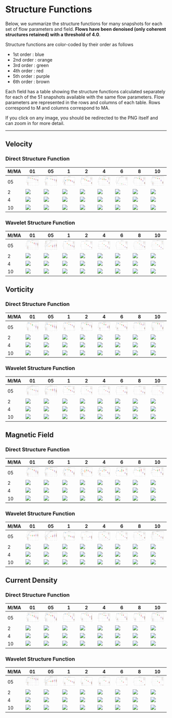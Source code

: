 # Structure Functions

Below, we summarize the structure functions for many snapshots for each set of flow parameters and field.
**Flows have been denoised (only coherent structures retained) with a threshold of 4.0**.

Structure functions are color-coded by their order as follows

  * 1st order : blue
  * 2nd order : orange
  * 3rd order : green
  * 4th order : red
  * 5th order : purple
  * 6th order : brown

Each field has a table showing the structure functions calculated separately for each of the 51 snapshots available with the same flow parameters.
Flow parameters are represented in the rows and columns of each table.
Rows correspond to M and columns correspond to MA.

If you click on any image, you should be redirected to the PNG itself and can zoom in for more detail.

---

## Velocity

### Direct Structure Function

|M/MA| 01 | 05 | 1 | 2 | 4 | 6 | 8 | 10 |
|----|----|----|---|---|---|---|---|----|
| 05 |<img src="M05MA01/w4t-plot-structure-function-ansatz-violin-032_M05MA01_avrg_vel_dsf_denoise-04d00.png">|<img src="M05MA05/w4t-plot-structure-function-ansatz-violin-032_M05MA05_avrg_vel_dsf_denoise-04d00.png">|<img src="M05MA1/w4t-plot-structure-function-ansatz-violin-032_M05MA1_avrg_vel_dsf_denoise-04d00.png">|<img src="M05MA2/w4t-plot-structure-function-ansatz-violin-032_M05MA2_avrg_vel_dsf_denoise-04d00.png">|<img src="M05MA4/w4t-plot-structure-function-ansatz-violin-032_M05MA4_avrg_vel_dsf_denoise-04d00.png">|<img src="M05MA6/w4t-plot-structure-function-ansatz-violin-032_M05MA6_avrg_vel_dsf_denoise-04d00.png">|<img src="M05MA8/w4t-plot-structure-function-ansatz-violin-032_M05MA8_avrg_vel_dsf_denoise-04d00.png">|<img src="M05MA10/w4t-plot-structure-function-ansatz-violin-032_M05MA10_avrg_vel_dsf_denoise-04d00.png">|
| 2  |<img src="M2MA01/w4t-plot-structure-function-ansatz-violin-032_M2MA01_avrg_vel_dsf_denoise-04d00.png">|<img src="M2MA05/w4t-plot-structure-function-ansatz-violin-032_M2MA05_avrg_vel_dsf_denoise-04d00.png">|<img src="M2MA1/w4t-plot-structure-function-ansatz-violin-032_M2MA1_avrg_vel_dsf_denoise-04d00.png">|<img src="M2MA2/w4t-plot-structure-function-ansatz-violin-032_M2MA2_avrg_vel_dsf_denoise-04d00.png">|<img src="M2MA4/w4t-plot-structure-function-ansatz-violin-032_M2MA4_avrg_vel_dsf_denoise-04d00.png">|<img src="M2MA6/w4t-plot-structure-function-ansatz-violin-032_M2MA6_avrg_vel_dsf_denoise-04d00.png">|<img src="M2MA8/w4t-plot-structure-function-ansatz-violin-032_M2MA8_avrg_vel_dsf_denoise-04d00.png">|<img src="M2MA10/w4t-plot-structure-function-ansatz-violin-032_M2MA10_avrg_vel_dsf_denoise-04d00.png">|
| 4  |<img src="M4MA01/w4t-plot-structure-function-ansatz-violin-032_M4MA01_avrg_vel_dsf_denoise-04d00.png">|<img src="M4MA05/w4t-plot-structure-function-ansatz-violin-032_M4MA05_avrg_vel_dsf_denoise-04d00.png">|<img src="M4MA1/w4t-plot-structure-function-ansatz-violin-032_M4MA1_avrg_vel_dsf_denoise-04d00.png">|<img src="M4MA2/w4t-plot-structure-function-ansatz-violin-032_M4MA2_avrg_vel_dsf_denoise-04d00.png">|<img src="M4MA4/w4t-plot-structure-function-ansatz-violin-032_M4MA4_avrg_vel_dsf_denoise-04d00.png">|<img src="M4MA6/w4t-plot-structure-function-ansatz-violin-032_M4MA6_avrg_vel_dsf_denoise-04d00.png">|<img src="M4MA8/w4t-plot-structure-function-ansatz-violin-032_M4MA8_avrg_vel_dsf_denoise-04d00.png">|<img src="M4MA10/w4t-plot-structure-function-ansatz-violin-032_M4MA10_avrg_vel_dsf_denoise-04d00.png">|
| 10 |<img src="M10MA01/w4t-plot-structure-function-ansatz-violin-032_M10MA01_avrg_vel_dsf_denoise-04d00.png">|<img src="M10MA05/w4t-plot-structure-function-ansatz-violin-032_M10MA05_avrg_vel_dsf_denoise-04d00.png">|<img src="M10MA1/w4t-plot-structure-function-ansatz-violin-032_M10MA1_avrg_vel_dsf_denoise-04d00.png">|<img src="M10MA2/w4t-plot-structure-function-ansatz-violin-032_M10MA2_avrg_vel_dsf_denoise-04d00.png">|<img src="M10MA4/w4t-plot-structure-function-ansatz-violin-032_M10MA4_avrg_vel_dsf_denoise-04d00.png">|<img src="M10MA6/w4t-plot-structure-function-ansatz-violin-032_M10MA6_avrg_vel_dsf_denoise-04d00.png">|<img src="M10MA8/w4t-plot-structure-function-ansatz-violin-032_M10MA8_avrg_vel_dsf_denoise-04d00.png">|<img src="M10MA10/w4t-plot-structure-function-ansatz-violin-032_M10MA10_avrg_vel_dsf_denoise-04d00.png">|

### Wavelet Structure Function

|M/MA| 01 | 05 | 1 | 2 | 4 | 6 | 8 | 10 |
|----|----|----|---|---|---|---|---|----|
| 05 |<img src="M05MA01/w4t-plot-structure-function-ansatz-violin-032_M05MA01_avrg_vel_wsf_denoise-04d00.png">|<img src="M05MA05/w4t-plot-structure-function-ansatz-violin-032_M05MA05_avrg_vel_wsf_denoise-04d00.png">|<img src="M05MA1/w4t-plot-structure-function-ansatz-violin-032_M05MA1_avrg_vel_wsf_denoise-04d00.png">|<img src="M05MA2/w4t-plot-structure-function-ansatz-violin-032_M05MA2_avrg_vel_wsf_denoise-04d00.png">|<img src="M05MA4/w4t-plot-structure-function-ansatz-violin-032_M05MA4_avrg_vel_wsf_denoise-04d00.png">|<img src="M05MA6/w4t-plot-structure-function-ansatz-violin-032_M05MA6_avrg_vel_wsf_denoise-04d00.png">|<img src="M05MA8/w4t-plot-structure-function-ansatz-violin-032_M05MA8_avrg_vel_wsf_denoise-04d00.png">|<img src="M05MA10/w4t-plot-structure-function-ansatz-violin-032_M05MA10_avrg_vel_wsf_denoise-04d00.png">|
| 2  |<img src="M2MA01/w4t-plot-structure-function-ansatz-violin-032_M2MA01_avrg_vel_wsf_denoise-04d00.png">|<img src="M2MA05/w4t-plot-structure-function-ansatz-violin-032_M2MA05_avrg_vel_wsf_denoise-04d00.png">|<img src="M2MA1/w4t-plot-structure-function-ansatz-violin-032_M2MA1_avrg_vel_wsf_denoise-04d00.png">|<img src="M2MA2/w4t-plot-structure-function-ansatz-violin-032_M2MA2_avrg_vel_wsf_denoise-04d00.png">|<img src="M2MA4/w4t-plot-structure-function-ansatz-violin-032_M2MA4_avrg_vel_wsf_denoise-04d00.png">|<img src="M2MA6/w4t-plot-structure-function-ansatz-violin-032_M2MA6_avrg_vel_wsf_denoise-04d00.png">|<img src="M2MA8/w4t-plot-structure-function-ansatz-violin-032_M2MA8_avrg_vel_wsf_denoise-04d00.png">|<img src="M2MA10/w4t-plot-structure-function-ansatz-violin-032_M2MA10_avrg_vel_wsf_denoise-04d00.png">|
| 4  |<img src="M4MA01/w4t-plot-structure-function-ansatz-violin-032_M4MA01_avrg_vel_wsf_denoise-04d00.png">|<img src="M4MA05/w4t-plot-structure-function-ansatz-violin-032_M4MA05_avrg_vel_wsf_denoise-04d00.png">|<img src="M4MA1/w4t-plot-structure-function-ansatz-violin-032_M4MA1_avrg_vel_wsf_denoise-04d00.png">|<img src="M4MA2/w4t-plot-structure-function-ansatz-violin-032_M4MA2_avrg_vel_wsf_denoise-04d00.png">|<img src="M4MA4/w4t-plot-structure-function-ansatz-violin-032_M4MA4_avrg_vel_wsf_denoise-04d00.png">|<img src="M4MA6/w4t-plot-structure-function-ansatz-violin-032_M4MA6_avrg_vel_wsf_denoise-04d00.png">|<img src="M4MA8/w4t-plot-structure-function-ansatz-violin-032_M4MA8_avrg_vel_wsf_denoise-04d00.png">|<img src="M4MA10/w4t-plot-structure-function-ansatz-violin-032_M4MA10_avrg_vel_wsf_denoise-04d00.png">|
| 10 |<img src="M10MA01/w4t-plot-structure-function-ansatz-violin-032_M10MA01_avrg_vel_wsf_denoise-04d00.png">|<img src="M10MA05/w4t-plot-structure-function-ansatz-violin-032_M10MA05_avrg_vel_wsf_denoise-04d00.png">|<img src="M10MA1/w4t-plot-structure-function-ansatz-violin-032_M10MA1_avrg_vel_wsf_denoise-04d00.png">|<img src="M10MA2/w4t-plot-structure-function-ansatz-violin-032_M10MA2_avrg_vel_wsf_denoise-04d00.png">|<img src="M10MA4/w4t-plot-structure-function-ansatz-violin-032_M10MA4_avrg_vel_wsf_denoise-04d00.png">|<img src="M10MA6/w4t-plot-structure-function-ansatz-violin-032_M10MA6_avrg_vel_wsf_denoise-04d00.png">|<img src="M10MA8/w4t-plot-structure-function-ansatz-violin-032_M10MA8_avrg_vel_wsf_denoise-04d00.png">|<img src="M10MA10/w4t-plot-structure-function-ansatz-violin-032_M10MA10_avrg_vel_wsf_denoise-04d00.png">|

## Vorticity

### Direct Structure Function

|M/MA| 01 | 05 | 1 | 2 | 4 | 6 | 8 | 10 |
|----|----|----|---|---|---|---|---|----|
| 05 |<img src="M05MA01/w4t-plot-structure-function-ansatz-violin-032_M05MA01_avrg_vort_dsf_denoise-04d00.png">|<img src="M05MA05/w4t-plot-structure-function-ansatz-violin-032_M05MA05_avrg_vort_dsf_denoise-04d00.png">|<img src="M05MA1/w4t-plot-structure-function-ansatz-violin-032_M05MA1_avrg_vort_dsf_denoise-04d00.png">|<img src="M05MA2/w4t-plot-structure-function-ansatz-violin-032_M05MA2_avrg_vort_dsf_denoise-04d00.png">|<img src="M05MA4/w4t-plot-structure-function-ansatz-violin-032_M05MA4_avrg_vort_dsf_denoise-04d00.png">|<img src="M05MA6/w4t-plot-structure-function-ansatz-violin-032_M05MA6_avrg_vort_dsf_denoise-04d00.png">|<img src="M05MA8/w4t-plot-structure-function-ansatz-violin-032_M05MA8_avrg_vort_dsf_denoise-04d00.png">|<img src="M05MA10/w4t-plot-structure-function-ansatz-violin-032_M05MA10_avrg_vort_dsf_denoise-04d00.png">|
| 2  |<img src="M2MA01/w4t-plot-structure-function-ansatz-violin-032_M2MA01_avrg_vort_dsf_denoise-04d00.png">|<img src="M2MA05/w4t-plot-structure-function-ansatz-violin-032_M2MA05_avrg_vort_dsf_denoise-04d00.png">|<img src="M2MA1/w4t-plot-structure-function-ansatz-violin-032_M2MA1_avrg_vort_dsf_denoise-04d00.png">|<img src="M2MA2/w4t-plot-structure-function-ansatz-violin-032_M2MA2_avrg_vort_dsf_denoise-04d00.png">|<img src="M2MA4/w4t-plot-structure-function-ansatz-violin-032_M2MA4_avrg_vort_dsf_denoise-04d00.png">|<img src="M2MA6/w4t-plot-structure-function-ansatz-violin-032_M2MA6_avrg_vort_dsf_denoise-04d00.png">|<img src="M2MA8/w4t-plot-structure-function-ansatz-violin-032_M2MA8_avrg_vort_dsf_denoise-04d00.png">|<img src="M2MA10/w4t-plot-structure-function-ansatz-violin-032_M2MA10_avrg_vort_dsf_denoise-04d00.png">|
| 4  |<img src="M4MA01/w4t-plot-structure-function-ansatz-violin-032_M4MA01_avrg_vort_dsf_denoise-04d00.png">|<img src="M4MA05/w4t-plot-structure-function-ansatz-violin-032_M4MA05_avrg_vort_dsf_denoise-04d00.png">|<img src="M4MA1/w4t-plot-structure-function-ansatz-violin-032_M4MA1_avrg_vort_dsf_denoise-04d00.png">|<img src="M4MA2/w4t-plot-structure-function-ansatz-violin-032_M4MA2_avrg_vort_dsf_denoise-04d00.png">|<img src="M4MA4/w4t-plot-structure-function-ansatz-violin-032_M4MA4_avrg_vort_dsf_denoise-04d00.png">|<img src="M4MA6/w4t-plot-structure-function-ansatz-violin-032_M4MA6_avrg_vort_dsf_denoise-04d00.png">|<img src="M4MA8/w4t-plot-structure-function-ansatz-violin-032_M4MA8_avrg_vort_dsf_denoise-04d00.png">|<img src="M4MA10/w4t-plot-structure-function-ansatz-violin-032_M4MA10_avrg_vort_dsf_denoise-04d00.png">|
| 10 |<img src="M10MA01/w4t-plot-structure-function-ansatz-violin-032_M10MA01_avrg_vort_dsf_denoise-04d00.png">|<img src="M10MA05/w4t-plot-structure-function-ansatz-violin-032_M10MA05_avrg_vort_dsf_denoise-04d00.png">|<img src="M10MA1/w4t-plot-structure-function-ansatz-violin-032_M10MA1_avrg_vort_dsf_denoise-04d00.png">|<img src="M10MA2/w4t-plot-structure-function-ansatz-violin-032_M10MA2_avrg_vort_dsf_denoise-04d00.png">|<img src="M10MA4/w4t-plot-structure-function-ansatz-violin-032_M10MA4_avrg_vort_dsf_denoise-04d00.png">|<img src="M10MA6/w4t-plot-structure-function-ansatz-violin-032_M10MA6_avrg_vort_dsf_denoise-04d00.png">|<img src="M10MA8/w4t-plot-structure-function-ansatz-violin-032_M10MA8_avrg_vort_dsf_denoise-04d00.png">|<img src="M10MA10/w4t-plot-structure-function-ansatz-violin-032_M10MA10_avrg_vort_dsf_denoise-04d00.png">|

### Wavelet Structure Function

|M/MA| 01 | 05 | 1 | 2 | 4 | 6 | 8 | 10 |
|----|----|----|---|---|---|---|---|----|
| 05 |<img src="M05MA01/w4t-plot-structure-function-ansatz-violin-032_M05MA01_avrg_vort_wsf_denoise-04d00.png">|<img src="M05MA05/w4t-plot-structure-function-ansatz-violin-032_M05MA05_avrg_vort_wsf_denoise-04d00.png">|<img src="M05MA1/w4t-plot-structure-function-ansatz-violin-032_M05MA1_avrg_vort_wsf_denoise-04d00.png">|<img src="M05MA2/w4t-plot-structure-function-ansatz-violin-032_M05MA2_avrg_vort_wsf_denoise-04d00.png">|<img src="M05MA4/w4t-plot-structure-function-ansatz-violin-032_M05MA4_avrg_vort_wsf_denoise-04d00.png">|<img src="M05MA6/w4t-plot-structure-function-ansatz-violin-032_M05MA6_avrg_vort_wsf_denoise-04d00.png">|<img src="M05MA8/w4t-plot-structure-function-ansatz-violin-032_M05MA8_avrg_vort_wsf_denoise-04d00.png">|<img src="M05MA10/w4t-plot-structure-function-ansatz-violin-032_M05MA10_avrg_vort_wsf_denoise-04d00.png">|
| 2  |<img src="M2MA01/w4t-plot-structure-function-ansatz-violin-032_M2MA01_avrg_vort_wsf_denoise-04d00.png">|<img src="M2MA05/w4t-plot-structure-function-ansatz-violin-032_M2MA05_avrg_vort_wsf_denoise-04d00.png">|<img src="M2MA1/w4t-plot-structure-function-ansatz-violin-032_M2MA1_avrg_vort_wsf_denoise-04d00.png">|<img src="M2MA2/w4t-plot-structure-function-ansatz-violin-032_M2MA2_avrg_vort_wsf_denoise-04d00.png">|<img src="M2MA4/w4t-plot-structure-function-ansatz-violin-032_M2MA4_avrg_vort_wsf_denoise-04d00.png">|<img src="M2MA6/w4t-plot-structure-function-ansatz-violin-032_M2MA6_avrg_vort_wsf_denoise-04d00.png">|<img src="M2MA8/w4t-plot-structure-function-ansatz-violin-032_M2MA8_avrg_vort_wsf_denoise-04d00.png">|<img src="M2MA10/w4t-plot-structure-function-ansatz-violin-032_M2MA10_avrg_vort_wsf_denoise-04d00.png">|
| 4  |<img src="M4MA01/w4t-plot-structure-function-ansatz-violin-032_M4MA01_avrg_vort_wsf_denoise-04d00.png">|<img src="M4MA05/w4t-plot-structure-function-ansatz-violin-032_M4MA05_avrg_vort_wsf_denoise-04d00.png">|<img src="M4MA1/w4t-plot-structure-function-ansatz-violin-032_M4MA1_avrg_vort_wsf_denoise-04d00.png">|<img src="M4MA2/w4t-plot-structure-function-ansatz-violin-032_M4MA2_avrg_vort_wsf_denoise-04d00.png">|<img src="M4MA4/w4t-plot-structure-function-ansatz-violin-032_M4MA4_avrg_vort_wsf_denoise-04d00.png">|<img src="M4MA6/w4t-plot-structure-function-ansatz-violin-032_M4MA6_avrg_vort_wsf_denoise-04d00.png">|<img src="M4MA8/w4t-plot-structure-function-ansatz-violin-032_M4MA8_avrg_vort_wsf_denoise-04d00.png">|<img src="M4MA10/w4t-plot-structure-function-ansatz-violin-032_M4MA10_avrg_vort_wsf_denoise-04d00.png">|
| 10 |<img src="M10MA01/w4t-plot-structure-function-ansatz-violin-032_M10MA01_avrg_vort_wsf_denoise-04d00.png">|<img src="M10MA05/w4t-plot-structure-function-ansatz-violin-032_M10MA05_avrg_vort_wsf_denoise-04d00.png">|<img src="M10MA1/w4t-plot-structure-function-ansatz-violin-032_M10MA1_avrg_vort_wsf_denoise-04d00.png">|<img src="M10MA2/w4t-plot-structure-function-ansatz-violin-032_M10MA2_avrg_vort_wsf_denoise-04d00.png">|<img src="M10MA4/w4t-plot-structure-function-ansatz-violin-032_M10MA4_avrg_vort_wsf_denoise-04d00.png">|<img src="M10MA6/w4t-plot-structure-function-ansatz-violin-032_M10MA6_avrg_vort_wsf_denoise-04d00.png">|<img src="M10MA8/w4t-plot-structure-function-ansatz-violin-032_M10MA8_avrg_vort_wsf_denoise-04d00.png">|<img src="M10MA10/w4t-plot-structure-function-ansatz-violin-032_M10MA10_avrg_vort_wsf_denoise-04d00.png">|

## Magnetic Field

### Direct Structure Function

|M/MA| 01 | 05 | 1 | 2 | 4 | 6 | 8 | 10 |
|----|----|----|---|---|---|---|---|----|
| 05 |<img src="M05MA01/w4t-plot-structure-function-ansatz-violin-032_M05MA01_avrg_mag_dsf_denoise-04d00.png">|<img src="M05MA05/w4t-plot-structure-function-ansatz-violin-032_M05MA05_avrg_mag_dsf_denoise-04d00.png">|<img src="M05MA1/w4t-plot-structure-function-ansatz-violin-032_M05MA1_avrg_mag_dsf_denoise-04d00.png">|<img src="M05MA2/w4t-plot-structure-function-ansatz-violin-032_M05MA2_avrg_mag_dsf_denoise-04d00.png">|<img src="M05MA4/w4t-plot-structure-function-ansatz-violin-032_M05MA4_avrg_mag_dsf_denoise-04d00.png">|<img src="M05MA6/w4t-plot-structure-function-ansatz-violin-032_M05MA6_avrg_mag_dsf_denoise-04d00.png">|<img src="M05MA8/w4t-plot-structure-function-ansatz-violin-032_M05MA8_avrg_mag_dsf_denoise-04d00.png">|<img src="M05MA10/w4t-plot-structure-function-ansatz-violin-032_M05MA10_avrg_mag_dsf_denoise-04d00.png">|
| 2  |<img src="M2MA01/w4t-plot-structure-function-ansatz-violin-032_M2MA01_avrg_mag_dsf_denoise-04d00.png">|<img src="M2MA05/w4t-plot-structure-function-ansatz-violin-032_M2MA05_avrg_mag_dsf_denoise-04d00.png">|<img src="M2MA1/w4t-plot-structure-function-ansatz-violin-032_M2MA1_avrg_mag_dsf_denoise-04d00.png">|<img src="M2MA2/w4t-plot-structure-function-ansatz-violin-032_M2MA2_avrg_mag_dsf_denoise-04d00.png">|<img src="M2MA4/w4t-plot-structure-function-ansatz-violin-032_M2MA4_avrg_mag_dsf_denoise-04d00.png">|<img src="M2MA6/w4t-plot-structure-function-ansatz-violin-032_M2MA6_avrg_mag_dsf_denoise-04d00.png">|<img src="M2MA8/w4t-plot-structure-function-ansatz-violin-032_M2MA8_avrg_mag_dsf_denoise-04d00.png">|<img src="M2MA10/w4t-plot-structure-function-ansatz-violin-032_M2MA10_avrg_mag_dsf_denoise-04d00.png">|
| 4  |<img src="M4MA01/w4t-plot-structure-function-ansatz-violin-032_M4MA01_avrg_mag_dsf_denoise-04d00.png">|<img src="M4MA05/w4t-plot-structure-function-ansatz-violin-032_M4MA05_avrg_mag_dsf_denoise-04d00.png">|<img src="M4MA1/w4t-plot-structure-function-ansatz-violin-032_M4MA1_avrg_mag_dsf_denoise-04d00.png">|<img src="M4MA2/w4t-plot-structure-function-ansatz-violin-032_M4MA2_avrg_mag_dsf_denoise-04d00.png">|<img src="M4MA4/w4t-plot-structure-function-ansatz-violin-032_M4MA4_avrg_mag_dsf_denoise-04d00.png">|<img src="M4MA6/w4t-plot-structure-function-ansatz-violin-032_M4MA6_avrg_mag_dsf_denoise-04d00.png">|<img src="M4MA8/w4t-plot-structure-function-ansatz-violin-032_M4MA8_avrg_mag_dsf_denoise-04d00.png">|<img src="M4MA10/w4t-plot-structure-function-ansatz-violin-032_M4MA10_avrg_mag_dsf_denoise-04d00.png">|
| 10 |<img src="M10MA01/w4t-plot-structure-function-ansatz-violin-032_M10MA01_avrg_mag_dsf_denoise-04d00.png">|<img src="M10MA05/w4t-plot-structure-function-ansatz-violin-032_M10MA05_avrg_mag_dsf_denoise-04d00.png">|<img src="M10MA1/w4t-plot-structure-function-ansatz-violin-032_M10MA1_avrg_mag_dsf_denoise-04d00.png">|<img src="M10MA2/w4t-plot-structure-function-ansatz-violin-032_M10MA2_avrg_mag_dsf_denoise-04d00.png">|<img src="M10MA4/w4t-plot-structure-function-ansatz-violin-032_M10MA4_avrg_mag_dsf_denoise-04d00.png">|<img src="M10MA6/w4t-plot-structure-function-ansatz-violin-032_M10MA6_avrg_mag_dsf_denoise-04d00.png">|<img src="M10MA8/w4t-plot-structure-function-ansatz-violin-032_M10MA8_avrg_mag_dsf_denoise-04d00.png">|<img src="M10MA10/w4t-plot-structure-function-ansatz-violin-032_M10MA10_avrg_mag_dsf_denoise-04d00.png">|

### Wavelet Structure Function

|M/MA| 01 | 05 | 1 | 2 | 4 | 6 | 8 | 10 |
|----|----|----|---|---|---|---|---|----|
| 05 |<img src="M05MA01/w4t-plot-structure-function-ansatz-violin-032_M05MA01_avrg_mag_wsf_denoise-04d00.png">|<img src="M05MA05/w4t-plot-structure-function-ansatz-violin-032_M05MA05_avrg_mag_wsf_denoise-04d00.png">|<img src="M05MA1/w4t-plot-structure-function-ansatz-violin-032_M05MA1_avrg_mag_wsf_denoise-04d00.png">|<img src="M05MA2/w4t-plot-structure-function-ansatz-violin-032_M05MA2_avrg_mag_wsf_denoise-04d00.png">|<img src="M05MA4/w4t-plot-structure-function-ansatz-violin-032_M05MA4_avrg_mag_wsf_denoise-04d00.png">|<img src="M05MA6/w4t-plot-structure-function-ansatz-violin-032_M05MA6_avrg_mag_wsf_denoise-04d00.png">|<img src="M05MA8/w4t-plot-structure-function-ansatz-violin-032_M05MA8_avrg_mag_wsf_denoise-04d00.png">|<img src="M05MA10/w4t-plot-structure-function-ansatz-violin-032_M05MA10_avrg_mag_wsf_denoise-04d00.png">|
| 2  |<img src="M2MA01/w4t-plot-structure-function-ansatz-violin-032_M2MA01_avrg_mag_wsf_denoise-04d00.png">|<img src="M2MA05/w4t-plot-structure-function-ansatz-violin-032_M2MA05_avrg_mag_wsf_denoise-04d00.png">|<img src="M2MA1/w4t-plot-structure-function-ansatz-violin-032_M2MA1_avrg_mag_wsf_denoise-04d00.png">|<img src="M2MA2/w4t-plot-structure-function-ansatz-violin-032_M2MA2_avrg_mag_wsf_denoise-04d00.png">|<img src="M2MA4/w4t-plot-structure-function-ansatz-violin-032_M2MA4_avrg_mag_wsf_denoise-04d00.png">|<img src="M2MA6/w4t-plot-structure-function-ansatz-violin-032_M2MA6_avrg_mag_wsf_denoise-04d00.png">|<img src="M2MA8/w4t-plot-structure-function-ansatz-violin-032_M2MA8_avrg_mag_wsf_denoise-04d00.png">|<img src="M2MA10/w4t-plot-structure-function-ansatz-violin-032_M2MA10_avrg_mag_wsf_denoise-04d00.png">|
| 4  |<img src="M4MA01/w4t-plot-structure-function-ansatz-violin-032_M4MA01_avrg_mag_wsf_denoise-04d00.png">|<img src="M4MA05/w4t-plot-structure-function-ansatz-violin-032_M4MA05_avrg_mag_wsf_denoise-04d00.png">|<img src="M4MA1/w4t-plot-structure-function-ansatz-violin-032_M4MA1_avrg_mag_wsf_denoise-04d00.png">|<img src="M4MA2/w4t-plot-structure-function-ansatz-violin-032_M4MA2_avrg_mag_wsf_denoise-04d00.png">|<img src="M4MA4/w4t-plot-structure-function-ansatz-violin-032_M4MA4_avrg_mag_wsf_denoise-04d00.png">|<img src="M4MA6/w4t-plot-structure-function-ansatz-violin-032_M4MA6_avrg_mag_wsf_denoise-04d00.png">|<img src="M4MA8/w4t-plot-structure-function-ansatz-violin-032_M4MA8_avrg_mag_wsf_denoise-04d00.png">|<img src="M4MA10/w4t-plot-structure-function-ansatz-violin-032_M4MA10_avrg_mag_wsf_denoise-04d00.png">|
| 10 |<img src="M10MA01/w4t-plot-structure-function-ansatz-violin-032_M10MA01_avrg_mag_wsf_denoise-04d00.png">|<img src="M10MA05/w4t-plot-structure-function-ansatz-violin-032_M10MA05_avrg_mag_wsf_denoise-04d00.png">|<img src="M10MA1/w4t-plot-structure-function-ansatz-violin-032_M10MA1_avrg_mag_wsf_denoise-04d00.png">|<img src="M10MA2/w4t-plot-structure-function-ansatz-violin-032_M10MA2_avrg_mag_wsf_denoise-04d00.png">|<img src="M10MA4/w4t-plot-structure-function-ansatz-violin-032_M10MA4_avrg_mag_wsf_denoise-04d00.png">|<img src="M10MA6/w4t-plot-structure-function-ansatz-violin-032_M10MA6_avrg_mag_wsf_denoise-04d00.png">|<img src="M10MA8/w4t-plot-structure-function-ansatz-violin-032_M10MA8_avrg_mag_wsf_denoise-04d00.png">|<img src="M10MA10/w4t-plot-structure-function-ansatz-violin-032_M10MA10_avrg_mag_wsf_denoise-04d00.png">|

## Current Density

### Direct Structure Function

|M/MA| 01 | 05 | 1 | 2 | 4 | 6 | 8 | 10 |
|----|----|----|---|---|---|---|---|----|
| 05 |<img src="M05MA01/w4t-plot-structure-function-ansatz-violin-032_M05MA01_avrg_curr_dsf_denoise-04d00.png">|<img src="M05MA05/w4t-plot-structure-function-ansatz-violin-032_M05MA05_avrg_curr_dsf_denoise-04d00.png">|<img src="M05MA1/w4t-plot-structure-function-ansatz-violin-032_M05MA1_avrg_curr_dsf_denoise-04d00.png">|<img src="M05MA2/w4t-plot-structure-function-ansatz-violin-032_M05MA2_avrg_curr_dsf_denoise-04d00.png">|<img src="M05MA4/w4t-plot-structure-function-ansatz-violin-032_M05MA4_avrg_curr_dsf_denoise-04d00.png">|<img src="M05MA6/w4t-plot-structure-function-ansatz-violin-032_M05MA6_avrg_curr_dsf_denoise-04d00.png">|<img src="M05MA8/w4t-plot-structure-function-ansatz-violin-032_M05MA8_avrg_curr_dsf_denoise-04d00.png">|<img src="M05MA10/w4t-plot-structure-function-ansatz-violin-032_M05MA10_avrg_curr_dsf_denoise-04d00.png">|
| 2  |<img src="M2MA01/w4t-plot-structure-function-ansatz-violin-032_M2MA01_avrg_curr_dsf_denoise-04d00.png">|<img src="M2MA05/w4t-plot-structure-function-ansatz-violin-032_M2MA05_avrg_curr_dsf_denoise-04d00.png">|<img src="M2MA1/w4t-plot-structure-function-ansatz-violin-032_M2MA1_avrg_curr_dsf_denoise-04d00.png">|<img src="M2MA2/w4t-plot-structure-function-ansatz-violin-032_M2MA2_avrg_curr_dsf_denoise-04d00.png">|<img src="M2MA4/w4t-plot-structure-function-ansatz-violin-032_M2MA4_avrg_curr_dsf_denoise-04d00.png">|<img src="M2MA6/w4t-plot-structure-function-ansatz-violin-032_M2MA6_avrg_curr_dsf_denoise-04d00.png">|<img src="M2MA8/w4t-plot-structure-function-ansatz-violin-032_M2MA8_avrg_curr_dsf_denoise-04d00.png">|<img src="M2MA10/w4t-plot-structure-function-ansatz-violin-032_M2MA10_avrg_curr_dsf_denoise-04d00.png">|
| 4  |<img src="M4MA01/w4t-plot-structure-function-ansatz-violin-032_M4MA01_avrg_curr_dsf_denoise-04d00.png">|<img src="M4MA05/w4t-plot-structure-function-ansatz-violin-032_M4MA05_avrg_curr_dsf_denoise-04d00.png">|<img src="M4MA1/w4t-plot-structure-function-ansatz-violin-032_M4MA1_avrg_curr_dsf_denoise-04d00.png">|<img src="M4MA2/w4t-plot-structure-function-ansatz-violin-032_M4MA2_avrg_curr_dsf_denoise-04d00.png">|<img src="M4MA4/w4t-plot-structure-function-ansatz-violin-032_M4MA4_avrg_curr_dsf_denoise-04d00.png">|<img src="M4MA6/w4t-plot-structure-function-ansatz-violin-032_M4MA6_avrg_curr_dsf_denoise-04d00.png">|<img src="M4MA8/w4t-plot-structure-function-ansatz-violin-032_M4MA8_avrg_curr_dsf_denoise-04d00.png">|<img src="M4MA10/w4t-plot-structure-function-ansatz-violin-032_M4MA10_avrg_curr_dsf_denoise-04d00.png">|
| 10 |<img src="M10MA01/w4t-plot-structure-function-ansatz-violin-032_M10MA01_avrg_curr_dsf_denoise-04d00.png">|<img src="M10MA05/w4t-plot-structure-function-ansatz-violin-032_M10MA05_avrg_curr_dsf_denoise-04d00.png">|<img src="M10MA1/w4t-plot-structure-function-ansatz-violin-032_M10MA1_avrg_curr_dsf_denoise-04d00.png">|<img src="M10MA2/w4t-plot-structure-function-ansatz-violin-032_M10MA2_avrg_curr_dsf_denoise-04d00.png">|<img src="M10MA4/w4t-plot-structure-function-ansatz-violin-032_M10MA4_avrg_curr_dsf_denoise-04d00.png">|<img src="M10MA6/w4t-plot-structure-function-ansatz-violin-032_M10MA6_avrg_curr_dsf_denoise-04d00.png">|<img src="M10MA8/w4t-plot-structure-function-ansatz-violin-032_M10MA8_avrg_curr_dsf_denoise-04d00.png">|<img src="M10MA10/w4t-plot-structure-function-ansatz-violin-032_M10MA10_avrg_curr_dsf_denoise-04d00.png">|

### Wavelet Structure Function

|M/MA| 01 | 05 | 1 | 2 | 4 | 6 | 8 | 10 |
|----|----|----|---|---|---|---|---|----|
| 05 |<img src="M05MA01/w4t-plot-structure-function-ansatz-violin-032_M05MA01_avrg_curr_wsf_denoise-04d00.png">|<img src="M05MA05/w4t-plot-structure-function-ansatz-violin-032_M05MA05_avrg_curr_wsf_denoise-04d00.png">|<img src="M05MA1/w4t-plot-structure-function-ansatz-violin-032_M05MA1_avrg_curr_wsf_denoise-04d00.png">|<img src="M05MA2/w4t-plot-structure-function-ansatz-violin-032_M05MA2_avrg_curr_wsf_denoise-04d00.png">|<img src="M05MA4/w4t-plot-structure-function-ansatz-violin-032_M05MA4_avrg_curr_wsf_denoise-04d00.png">|<img src="M05MA6/w4t-plot-structure-function-ansatz-violin-032_M05MA6_avrg_curr_wsf_denoise-04d00.png">|<img src="M05MA8/w4t-plot-structure-function-ansatz-violin-032_M05MA8_avrg_curr_wsf_denoise-04d00.png">|<img src="M05MA10/w4t-plot-structure-function-ansatz-violin-032_M05MA10_avrg_curr_wsf_denoise-04d00.png">|
| 2  |<img src="M2MA01/w4t-plot-structure-function-ansatz-violin-032_M2MA01_avrg_curr_wsf_denoise-04d00.png">|<img src="M2MA05/w4t-plot-structure-function-ansatz-violin-032_M2MA05_avrg_curr_wsf_denoise-04d00.png">|<img src="M2MA1/w4t-plot-structure-function-ansatz-violin-032_M2MA1_avrg_curr_wsf_denoise-04d00.png">|<img src="M2MA2/w4t-plot-structure-function-ansatz-violin-032_M2MA2_avrg_curr_wsf_denoise-04d00.png">|<img src="M2MA4/w4t-plot-structure-function-ansatz-violin-032_M2MA4_avrg_curr_wsf_denoise-04d00.png">|<img src="M2MA6/w4t-plot-structure-function-ansatz-violin-032_M2MA6_avrg_curr_wsf_denoise-04d00.png">|<img src="M2MA8/w4t-plot-structure-function-ansatz-violin-032_M2MA8_avrg_curr_wsf_denoise-04d00.png">|<img src="M2MA10/w4t-plot-structure-function-ansatz-violin-032_M2MA10_avrg_curr_wsf_denoise-04d00.png">|
| 4  |<img src="M4MA01/w4t-plot-structure-function-ansatz-violin-032_M4MA01_avrg_curr_wsf_denoise-04d00.png">|<img src="M4MA05/w4t-plot-structure-function-ansatz-violin-032_M4MA05_avrg_curr_wsf_denoise-04d00.png">|<img src="M4MA1/w4t-plot-structure-function-ansatz-violin-032_M4MA1_avrg_curr_wsf_denoise-04d00.png">|<img src="M4MA2/w4t-plot-structure-function-ansatz-violin-032_M4MA2_avrg_curr_wsf_denoise-04d00.png">|<img src="M4MA4/w4t-plot-structure-function-ansatz-violin-032_M4MA4_avrg_curr_wsf_denoise-04d00.png">|<img src="M4MA6/w4t-plot-structure-function-ansatz-violin-032_M4MA6_avrg_curr_wsf_denoise-04d00.png">|<img src="M4MA8/w4t-plot-structure-function-ansatz-violin-032_M4MA8_avrg_curr_wsf_denoise-04d00.png">|<img src="M4MA10/w4t-plot-structure-function-ansatz-violin-032_M4MA10_avrg_curr_wsf_denoise-04d00.png">|
| 10 |<img src="M10MA01/w4t-plot-structure-function-ansatz-violin-032_M10MA01_avrg_curr_wsf_denoise-04d00.png">|<img src="M10MA05/w4t-plot-structure-function-ansatz-violin-032_M10MA05_avrg_curr_wsf_denoise-04d00.png">|<img src="M10MA1/w4t-plot-structure-function-ansatz-violin-032_M10MA1_avrg_curr_wsf_denoise-04d00.png">|<img src="M10MA2/w4t-plot-structure-function-ansatz-violin-032_M10MA2_avrg_curr_wsf_denoise-04d00.png">|<img src="M10MA4/w4t-plot-structure-function-ansatz-violin-032_M10MA4_avrg_curr_wsf_denoise-04d00.png">|<img src="M10MA6/w4t-plot-structure-function-ansatz-violin-032_M10MA6_avrg_curr_wsf_denoise-04d00.png">|<img src="M10MA8/w4t-plot-structure-function-ansatz-violin-032_M10MA8_avrg_curr_wsf_denoise-04d00.png">|<img src="M10MA10/w4t-plot-structure-function-ansatz-violin-032_M10MA10_avrg_curr_wsf_denoise-04d00.png">|
